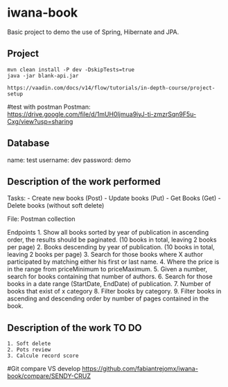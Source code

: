 # iwana-book
Basic project to demo the use of Spring, Hibernate and JPA.


## Project 

```
mvn clean install -P dev -DskipTests=true
java -jar blank-api.jar

https://vaadin.com/docs/v14/flow/tutorials/in-depth-course/project-setup
```

#test with postman
Postman:
https://drive.google.com/file/d/1mUH0Ijmua9iyJ-ti-zmzrSqn9F5u-Cxg/view?usp=sharing 


## Database

name: test
username: dev
password: demo

## Description of the work performed
 Tasks:
    - Create new books (Post)
    - Update books (Put)
    - Get Books (Get)
    - Delete books (without soft delete)
    
 File:
    Postman collection
    
 Endpoints
    1. Show all books sorted by year of publication in ascending order, the results should be paginated. (10 books in total, leaving 2 books per page)
    2. Books descending by year of publication. (10 books in total, leaving 2 books per page)
    3. Search for those books where X author participated by matching either his first or last name.
    4. Where the price is in the range from priceMinimum to priceMaximum.
    5. Given a number, search for books containing that number of authors.
    6. Search for those books in a date range (StartDate, EndDate) of publication.
    7. Number of books that exist of x category
    8. Filter books by category.
    9. Filter books in ascending and descending order by number of pages contained in the book.

## Description of the work TO DO
    1. Soft delete
    2. Pots review
    3. Calcule record score
    
    
#Git compare VS develop
    https://github.com/fabiantrejomx/iwana-book/compare/SENDY-CRUZ 
 
 


